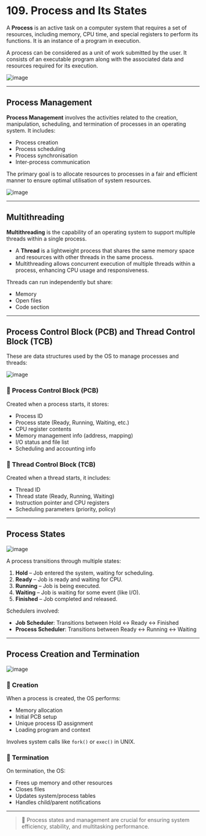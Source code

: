 # 109. Process and Its States

A **Process** is an active task on a computer system that requires a set of resources, including memory, CPU time, and special registers to perform its functions. It is an instance of a program in execution.

A process can be considered as a unit of work submitted by the user. It consists of an executable program along with the associated data and resources required for its execution.

![image](https://github.com/user-attachments/assets/484d8cf5-7554-4c3d-8bb8-a9f3e877ca23)

---

## Process Management

**Process Management** involves the activities related to the creation, manipulation, scheduling, and termination of processes in an operating system. It includes:

- Process creation
- Process scheduling
- Process synchronisation
- Inter-process communication

The primary goal is to allocate resources to processes in a fair and efficient manner to ensure optimal utilisation of system resources.

![image](https://github.com/user-attachments/assets/d7cbfdc2-1ee7-4cea-b8e6-33113caf43ba)

---

## Multithreading

**Multithreading** is the capability of an operating system to support multiple threads within a single process.

- A **Thread** is a lightweight process that shares the same memory space and resources with other threads in the same process.
- Multithreading allows concurrent execution of multiple threads within a process, enhancing CPU usage and responsiveness.

Threads can run independently but share:
- Memory
- Open files
- Code section

---

## Process Control Block (PCB) and Thread Control Block (TCB)

These are data structures used by the OS to manage processes and threads:

![image](https://github.com/user-attachments/assets/92d5340f-a713-4870-aecb-e1d3e2029b1f)

### 🧱 Process Control Block (PCB)

Created when a process starts, it stores:

- Process ID
- Process state (Ready, Running, Waiting, etc.)
- CPU register contents
- Memory management info (address, mapping)
- I/O status and file list
- Scheduling and accounting info

### 🧵 Thread Control Block (TCB)

Created when a thread starts, it includes:

- Thread ID
- Thread state (Ready, Running, Waiting)
- Instruction pointer and CPU registers
- Scheduling parameters (priority, policy)

---

## Process States

![image](https://github.com/user-attachments/assets/878c2c36-d91f-44bc-9a11-e1fe80370278)

A process transitions through multiple states:

1. **Hold** – Job entered the system, waiting for scheduling.
2. **Ready** – Job is ready and waiting for CPU.
3. **Running** – Job is being executed.
4. **Waiting** – Job is waiting for some event (like I/O).
5. **Finished** – Job completed and released.

Schedulers involved:
- **Job Scheduler**: Transitions between Hold ↔ Ready ↔ Finished
- **Process Scheduler**: Transitions between Ready ↔ Running ↔ Waiting

---

## Process Creation and Termination

![image](https://github.com/user-attachments/assets/7ae9fd69-4bb4-4c7f-9537-30bda482d459)

### 🔹 Creation
When a process is created, the OS performs:
- Memory allocation
- Initial PCB setup
- Unique process ID assignment
- Loading program and context

Involves system calls like `fork()` or `exec()` in UNIX.

### 🔹 Termination
On termination, the OS:
- Frees up memory and other resources
- Closes files
- Updates system/process tables
- Handles child/parent notifications

---

> 📘 Process states and management are crucial for ensuring system efficiency, stability, and multitasking performance.
